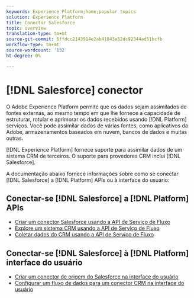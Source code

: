 ```yaml
---
keywords: Experience Platform;home;popular topics
solution: Experience Platform
title: Conector Salesforce
topic: overview
translation-type: tm+mt
source-git-commit: 6ffdcc2143914e2ab41843a52dc92344ad51bcfb
workflow-type: tm+mt
source-wordcount: '132'
ht-degree: 0%

---
```



# [!DNL Salesforce] conector

O Adobe Experience Platform permite que os dados sejam assimilados de fontes externas, ao mesmo tempo em que lhe fornece a capacidade de estruturar, rotular e aprimorar os dados recebidos usando [!DNL Platform] serviços. Você pode assimilar dados de várias fontes, como aplicativos da Adobe, armazenamentos baseados em nuvem, bancos de dados e muitas outras.

[!DNL Experience Platform] fornece suporte para assimilar dados de um sistema CRM de terceiros. O suporte para provedores CRM inclui [!DNL Salesforce].

A documentação abaixo fornece informações sobre como se conectar [!DNL Salesforce] a [!DNL Platform] APIs ou à interface do usuário:

## Conectar-se [!DNL Salesforce] a [!DNL Platform] APIs

- [Criar um conector Salesforce usando a API de Serviço de Fluxo](../../tutorials/api/create/crm/salesforce.md)
- [Explore um sistema CRM usando a API de Serviço de Fluxo](../../tutorials/api/explore/crm.md)
- [Coletar dados do CRM usando a API de Serviço de Fluxo](../../tutorials/api/collect/crm.md)

## Conectar-se [!DNL Salesforce] à [!DNL Platform] interface do usuário

- [Criar um conector de origem do Salesforce na interface do usuário](../../tutorials/ui/create/crm/salesforce.md)
- [Configurar um fluxo de dados para um conector CRM na interface do usuário](../../tutorials/ui/dataflow/crm.md)